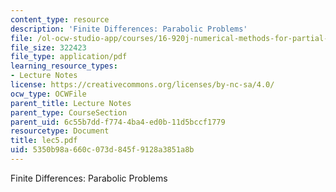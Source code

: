 ```yaml
---
content_type: resource
description: 'Finite Differences: Parabolic Problems'
file: /ol-ocw-studio-app/courses/16-920j-numerical-methods-for-partial-differential-equations-sma-5212-spring-2003/5350b98a660c073d845f9128a3851a8b_lec5.pdf
file_size: 322423
file_type: application/pdf
learning_resource_types:
- Lecture Notes
license: https://creativecommons.org/licenses/by-nc-sa/4.0/
ocw_type: OCWFile
parent_title: Lecture Notes
parent_type: CourseSection
parent_uid: 6c55b7dd-f774-4ba4-ed0b-11d5bccf1779
resourcetype: Document
title: lec5.pdf
uid: 5350b98a-660c-073d-845f-9128a3851a8b
---
```

Finite Differences: Parabolic Problems
